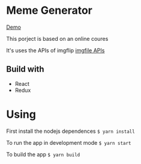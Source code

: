 

# Meme Generator 

[Demo](https://almo7aya.github.io/apps/meme-generator)

This porject is based on an online coures

It's uses the APIs of imgflip [imgfile APIs](https://api.imgflip.com)

## Build with 

- React
- Redux


# Using
First install the nodejs dependences `$ yarn install`

To run the app in development mode `$ yarn start`

To build the app `$ yarn build`
